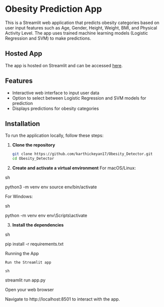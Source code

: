 # Obesity Prediction App

This is a Streamlit web application that predicts obesity categories based on user input features such as Age, Gender, Height, Weight, BMI, and Physical Activity Level. The app uses trained machine learning models (Logistic Regression and SVM) to make predictions.

## Hosted App

The app is hosted on Streamlit and can be accessed [here](https://obesity.streamlit.app).

## Features

- Interactive web interface to input user data
- Option to select between Logistic Regression and SVM models for prediction
- Displays predictions for obesity categories

## Installation

To run the application locally, follow these steps:

1. **Clone the repository**

   ```sh
   git clone https://github.com/karthickeyan17/Obesity_Detector.git
   cd Obesity_Detector 
2. **Create and activate a virtual environment**
  For macOS/Linux:

sh

python3 -m venv env
source env/bin/activate

For Windows:

sh

python -m venv env
env\Scripts\activate

3. **Install the dependencies**

sh

pip install -r requirements.txt

Running the App

    Run the Streamlit app

    sh

streamlit run app.py

Open your web browser

Navigate to http://localhost:8501 to interact with the app.